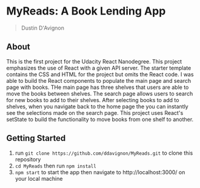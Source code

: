 # MyReads: A Book Lending App

> Dustin D'Avignon

## About

This is the first project for the Udacity React Nanodegree. This project emphasizes the use of React with a given API server. The starter template contains the CSS and HTML for the project but omits the React code. I was able to build the React components to populate the main page and search page with books. THe main page has three shelves that users are able to move the books between shelves. The search page allows users to search for new books to add to their shelves. After selecting books to add to shelves, when you navigate back to the home page the you can instantly see the selections made on the search page. This project uses React's setState to build the functionality to move books from one shelf to another.

## Getting Started

1. run `git clone https://github.com/ddavignon/MyReads.git` to clone this repository
2. `cd MyReads` then run `npm install`
3. `npm start` to start the app then navigate to http://localhost:3000/ on your local machine


